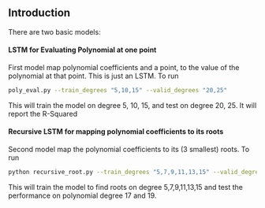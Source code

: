 ## Introduction
There are two basic models:

#### LSTM for Evaluating Polynomial at one point
First model map polynomial coefficients and a point, to the value of the
   polynomial at that point. This is just an LSTM. To run

```bash
poly_eval.py --train_degrees "5,10,15" --valid_degrees "20,25"
```

This will train the model on degree 5, 10, 15, and test on degree 20, 25. It
will report the R-Squared

#### Recursive LSTM for mapping polynomial coefficients to its roots
Second model map the polynomial coefficients to its (3 smallest) roots. 
To run

```bash
python recursive_root.py --train_degrees "5,7,9,11,13,15" --valid_degrees "17,19"
```

This will train the model to find roots on degree 5,7,9,11,13,15 and test the performance on polynomial degree 17 and 19.
